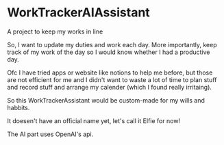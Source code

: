 # WorkTrackerAIAssistant
A project to keep my works in line

So, I want to update my duties and work each day.
More importantly, keep track of my work of the day so I would know whether I had a productive day.

Ofc I have tried apps or website like notions to help me before,
but those are not efficient for me and I didn't want to waste a lot of time to plan stuff and record stuff and arrange my calender (which I found really irritaing).

So this WorkTrackerAssistant would be custom-made for my wills and habbits.

It doesen't have an official name yet, let's call it Elfie for now!

The AI part uses OpenAI's api.
